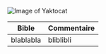 ![Image of Yaktocat](https://octodex.github.com/images/yaktocat.png)

Bible | Commentaire
------------ | -------------
blablabla | bliblibli
